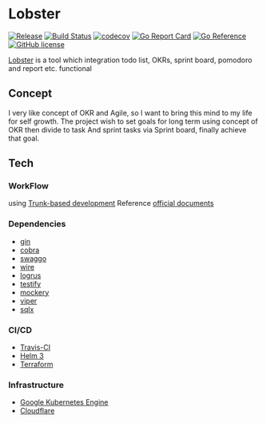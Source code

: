 # Lobster

[![Release](https://img.shields.io/github/release/blackhorseya/lobster)](https://github.com/blackhorseya/lobster/releases/latest)
[![Build Status](https://travis-ci.com/blackhorseya/lobster.svg?branch=main)](https://travis-ci.com/blackhorseya/lobster)
[![codecov](https://codecov.io/gh/blackhorseya/lobster/branch/main/graph/badge.svg?token=DJHL70E6ZT)](https://codecov.io/gh/blackhorseya/lobster)
[![Go Report Card](https://goreportcard.com/badge/github.com/blackhorseya/lobster)](https://goreportcard.com/report/github.com/blackhorseya/lobster)
[![Go Reference](https://pkg.go.dev/badge/github.com/blackhorseya/lobster)](https://pkg.go.dev/github.com/blackhorseya/lobster)
[![GitHub license](https://img.shields.io/github/license/blackhorseya/lobster)](https://github.com/blackhorseya/lobster/blob/main/LICENSE)

[Lobster](https://lobster.seancheng.space) is a tool which integration todo list, OKRs, sprint board, pomodoro and
report etc. functional

## Concept

I very like concept of OKR and Agile, so I want to bring this mind to my life for self growth. The project wish to set
goals for long term using concept of OKR then divide to task And sprint tasks via Sprint board, finally achieve that
goal.

## Tech

### WorkFlow

using [Trunk-based development](https://blog.seancheng.space/posts/what-is-trunk-based-development)
Reference [official documents](https://cloud.google.com/solutions/devops/devops-tech-trunk-based-development)

### Dependencies

- [gin](https://github.com/gin-gonic/gin)
- [cobra](https://github.com/spf13/cobra)
- [swaggo](https://github.com/swaggo/swag)
- [wire](https://github.com/google/wire)
- [logrus](https://github.com/sirupsen/logrus)
- [testify](https://github.com/stretchr/testify)
- [mockery](https://github.com/vektra/mockery)
- [viper](https://github.com/spf13/viper)
- [sqlx](https://github.com/jmoiron/sqlx)

### CI/CD

- [Travis-CI](https://travis-ci.com/blackhorseya/lobster)
- [Helm 3](https://helm.sh/)
- [Terraform](https://www.terraform.io/)

### Infrastructure

- [Google Kubernetes Engine](https://cloud.google.com/kubernetes-engine)
- [Cloudflare](https://www.cloudflare.com/zh-tw/)
